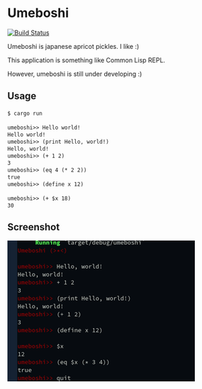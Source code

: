 # Umeboshi

[![Build Status](https://travis-ci.org/masahiko-ofgp/umeboshi.svg?branch=master)](https://travis-ci.org/masahiko-ofgp/umeboshi)

Umeboshi is japanese apricot pickles. I like :)

This application is something like Common Lisp REPL.

However, umeboshi is still under developing :)

## Usage

    $ cargo run

    umeboshi>> Hello world!
    Hello world!
    umeboshi>> (print Hello, world!)
    Hello, world!
    umeboshi>> (+ 1 2)
    3
    umeboshi>> (eq 4 (* 2 2))
    true
    umeboshi>> (define x 12)

    umeboshi>> (+ $x 18)
    30

## Screenshot

<img src="./imgs/umeboshi-screenshot.png" alt="umeboshi screenshot">

